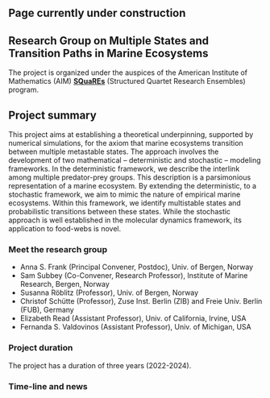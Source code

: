 ## Page currently under construction
## Research Group on Multiple States and Transition Paths in Marine Ecosystems 

The project is organized under the auspices of the American Institute of
Mathematics (AIM)  [**SQuaREs**](https://aimath.org/programs/squares/) (Structured Quartet Research Ensembles)
program.

## Project summary
This project aims at establishing a theoretical underpinning, supported by numerical simulations, for the axiom that
marine ecosystems transition between multiple metastable states. The approach involves the development of two
mathematical – deterministic and stochastic – modeling frameworks. In the deterministic framework, we describe the
interlink among multiple predator-prey groups. This description is a parsimonious representation of a marine ecosystem.
By extending the deterministic, to a stochastic framework, we aim to mimic the nature of empirical marine ecosystems.
Within this framework, we identify multistable states and probabilistic transitions between these states.
While the stochastic approach is well established in the molecular dynamics framework, its application to food-webs
is novel.

### Meet the research group
- Anna S. Frank (Principal Convener, Postdoc), Univ. of Bergen, Norway
- Sam Subbey (Co-Convener, Research Professor), Institute of Marine Research, Bergen, Norway
- Susanna Röblitz (Professor),  Univ. of Bergen, Norway
- Christof Schütte (Professor), Zuse Inst. Berlin (ZIB) and Freie Univ. Berlin (FUB), Germany
- Elizabeth Read (Assistant Professor), Univ. of California, Irvine, USA
- Fernanda S. Valdovinos (Assistant Professor), Univ. of Michigan, USA

### Project duration 
The project has a duration of three years (2022-2024).

### Time-line and news
